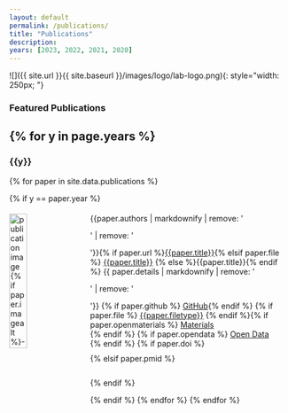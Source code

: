 ```yaml
---
layout: default
permalink: /publications/
title: "Publications"
description: 
years: [2023, 2022, 2021, 2020]
---
```

![]({{ site.url }}{{ site.baseurl }}/images/logo/lab-logo.png){: style="width: 250px; "}

### Featured Publications

<script async src="https://badge.dimensions.ai/badge.js" charset="utf-8"></script>
<script type='text/javascript' src='https://d1bxh8uas1mnw7.cloudfront.net/assets/embed.js'></script>

{% for y in page.years %}
------------------------------------------
<h3 class="year">{{y}}</h3>

{% for paper in site.data.publications %}

{% if y == paper.year %}
<div id = "{{paper.title | replace: ' ', '-' | remove: '.' }}" class="clearfix" width="100%" style="padding-top: 5px; padding-bottom: 5px; clear: both;">
<img style="float: left; width: 25%; padding-right: 20px; padding-bottom:40px;" src="{{ paper.image | prepend: '/images/pubpics/' | prepend: site.baseurl | prepend: site.url }}" alt="publication image {% if paper.imagealt %}- {{paper.imagealt}}{% endif %}"> 
<div valign="top" style="overflow: hidden" class="pub">
  {{paper.authors | markdownify | remove: '<p>' | remove: '</p>'}}{% if paper.url %}<a href="{{paper.url}}" target="_blank">{{paper.title}}</a>{% elsif paper.file %}
<a href="{{ paper.file | prepend: '/files/pubpdfs/' | prepend: site.baseurl | prepend: site.url }}" target="_blank">{{paper.title}}</a>
  {% else %}{{paper.title}}{% endif %} {{ paper.details | markdownify | remove: '<p>' | remove: '</p>'}}
{% if paper.github %}<i class="fab fa-github fa-fw"></i> <a href="{{paper.github}}" target="_blank">GitHub</a>{% endif %}  {% if paper.file %}<i class="far fa-solid fa-file-pdf"></i> <a href="{{ paper.file | prepend: '/files/pubpdfs/' | prepend: site.baseurl | prepend: site.url }}" target="_blank">{{paper.filetype}}</a> {% endif %}{% if paper.openmaterials %}<i class="far fa-solid fa-eye"></i> <a href="{{paper.openmaterials}}" target="_blank">Materials</a><br>{% endif %}   {% if paper.opendata %}<i class="fas fa-solid fa-database"></i> <a href="{{paper.opendata}}" target="_blank">Open Data</a><br>{% endif %}
  {% if paper.doi %}
<span class="__dimensions_badge_embed__" data-doi="{{paper.doi}}" data-style="large_rectangle" data-hide-zero-citations="true" data-legend="never"></span><script async src="https://badge.dimensions.ai/badge.js" charset="utf-8"></script> 
<div data-badge-popover="right" data-badge-type="1" data-doi="{{paper.doi}}" data-hide-no-mentions="true" class="altmetric-embed"></div>
  </div><div style="display: table-row; height: 10px"></div>
  {% elsif paper.pmid %}
  <div style="display: table-cell;" class="__dimensions_badge_embed__" data-pmid="{{paper.pmid}}" data-hide-zero-citations="true" data-legend="hover-right" data-style="small_circle"></div> <div style="display: table-cell;" data-badge-popover="right" data-badge-type="donut" data-pmid="{{paper.pmid}}" data-hide-no-mentions="true" class="altmetric-embed"></div>
  </div><div style="display: table-row; height: 22px"></div>
  </div>
  {% endif %}
    
</div>

{% endif %}
{% endfor %}
{% endfor %}


